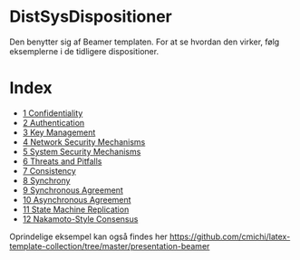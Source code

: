 # DistSysDispositioner

Den benytter sig af Beamer templaten. For at se hvordan den virker, følg eksemplerne i de tidligere dispositioner. 

# Index
- [1  Confidentiality](./out/1-Confidentiality.pdf)
- [2  Authentication](./out/2-Authentication.pdf)
- [3  Key Management](./out/3-KeyMangInf.pdf)
- [4  Network Security Mechanisms](./out/4-NetSeMech.pdf)
- [5  System Security Mechanisms](./out/5-SystemSecMech.pdf)
- [6  Threats and Pitfalls](./out/6-Threats.pdf)
- [7  Consistency](./out/7-Consistency.pdf)
- [8  Synchrony](./out/8-Synchrony.pdf)
- [9  Synchronous Agreement](./out/9-SynchAgreement.pdf)
- [10 Asynchronous Agreement](./out/10-AsyncAgreement.pdf)
- [11 State Machine Replication](./out/11-StateMachineRep.pdf)
- [12 Nakamoto-Style Consensus](./out/12-Nakamoto.pdf)

Oprindelige eksempel kan også findes her
https://github.com/cmichi/latex-template-collection/tree/master/presentation-beamer
